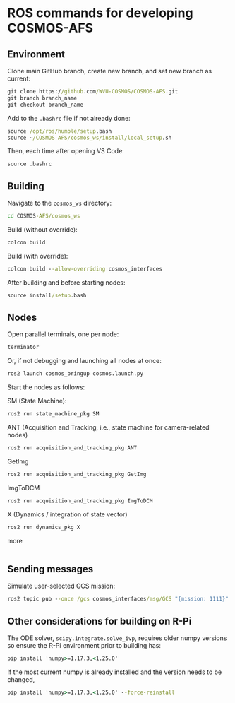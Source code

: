# ROS commands for developing COSMOS-AFS

## Environment

Clone main GitHub branch, create new branch, and set new branch as current:
```cmd
git clone https://github.com/WVU-COSMOS/COSMOS-AFS.git
git branch branch_name
git checkout branch_name
```

Add to the ```.bashrc``` file if not already done:
```cmd
source /opt/ros/humble/setup.bash
source ~/COSMOS-AFS/cosmos_ws/install/local_setup.sh
```

Then, each time after opening VS Code:
```cmd
source .bashrc
```

## Building

Navigate to the ```cosmos_ws``` directory:
```cmd
cd COSMOS-AFS/cosmos_ws
```

Build (without override):
```cmd
colcon build
```

Build (with override):
```cmd
colcon build --allow-overriding cosmos_interfaces
```

After building and before starting nodes:
```cmd
source install/setup.bash
```

## Nodes

Open parallel terminals, one per node:
```cmd
terminator
```

Or, if not debugging and launching all nodes at once:
```cmd
ros2 launch cosmos_bringup cosmos.launch.py
```

Start the nodes as follows:

<!-- GCS (Ground Control Station):
```cmd
ros2 run ground_control_pkg GCS
``` -->

SM (State Machine):
```cmd
ros2 run state_machine_pkg SM
```

ANT (Acquisition and Tracking, i.e., state machine for camera-related nodes)
```cmd
ros2 run acquisition_and_tracking_pkg ANT
```

GetImg
```cmd
ros2 run acquisition_and_tracking_pkg GetImg
```

ImgToDCM
```cmd
ros2 run acquisition_and_tracking_pkg ImgToDCM
```

X (Dynamics / integration of state vector)
```cmd
ros2 run dynamics_pkg X
```

more
```cmd

```



## Sending messages

Simulate user-selected GCS mission:
```cmd
ros2 topic pub --once /gcs cosmos_interfaces/msg/GCS "{mission: 1111}"
```

## Other considerations for building on R-Pi

The ODE solver, ```scipy.integrate.solve_ivp```, requires older numpy versions so ensure the R-Pi environment prior to building has:
```cmd
pip install 'numpy>=1.17.3,<1.25.0'
```

If the most current numpy is already installed and the version needs to be changed,
```cmd
pip install 'numpy>=1.17.3,<1.25.0' --force-reinstall
```
